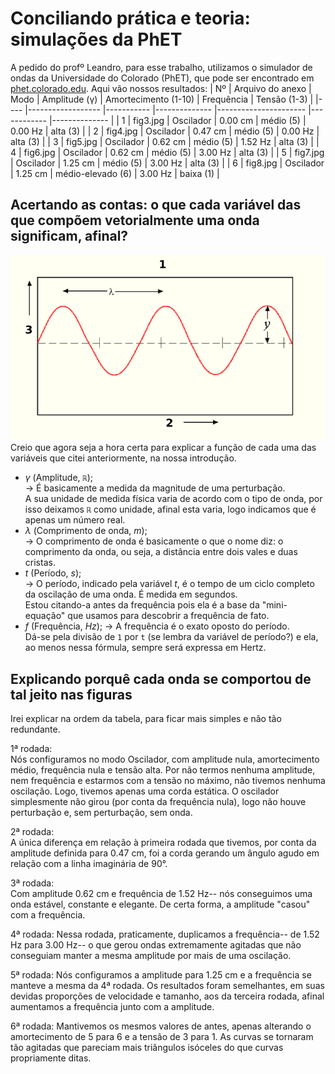 
# Conciliando prática e teoria: simulações da PhET

A pedido do profº Leandro, para esse trabalho, utilizamos o simulador de ondas da Universidade do Colorado (PhET), que pode ser encontrado em [phet.colorado.edu](https://phet.colorado.edu/pt_BR/simulation/wave-on-a-string).
Aqui vão nossos resultados:
| Nº 	| Arquivo do anexo 	| Modo      	| Amplitude (γ) 	| Amortecimento (1-10) 	| Frequência 	| Tensão (1-3) 	|
|----	|------------------	|-----------	|--------------	|----------------------	|------------	|--------------	|
| 1  	| fig3.jpg         	| Oscilador 	| 0.00 cm      	| médio (5)            	| 0.00 Hz    	| alta (3)     	|
| 2  	| fig4.jpg         	| Oscilador 	| 0.47 cm      	| médio (5)            	| 0.00 Hz    	| alta (3)     	|
| 3  	| fig5.jpg         	| Oscilador 	| 0.62 cm      	| médio (5)            	| 1.52 Hz    	| alta (3)     	|
| 4  	| fig6.jpg         	| Oscilador 	| 0.62 cm      	| médio (5)            	| 3.00 Hz    	| alta (3)     	|
| 5  	| fig7.jpg         	| Oscilador 	| 1.25 cm      	| médio (5)            	| 3.00 Hz    	| alta (3)     	|
| 6  	| fig8.jpg         	| Oscilador 	| 1.25 cm      	| médio-elevado (6)    	| 3.00 Hz    	| baixa (1)    	|

## Acertando as contas: o que cada variável das que compõem vetorialmente uma onda significam, afinal?
![Figura X: Internationalization of Wave diagram](_imagens/fig10.png)  
Creio que agora seja a hora certa para explicar a função de cada uma das variáveis que citei anteriormente, na nossa introdução.
- $\gamma$ (Amplitude, `ℝ`);  
	-> É basicamente a medida da magnitude de uma perturbação.  
		A sua unidade de medida física varia de acordo com o tipo de onda, por isso deixamos `ℝ` como unidade, afinal esta varia, logo indicamos que é apenas um número real.  
- $\lambda$ (Comprimento de onda, $m$);  
	-> O comprimento de onda é basicamente o que o nome diz: o comprimento da onda, ou seja, a distância entre dois vales e duas cristas.  
- $t$ (Período, $s$);  
	-> O período, indicado pela variável $t$, é o tempo de um ciclo completo da oscilação de uma onda. É medida em segundos.  
		Estou citando-a antes da frequência pois ela é a base da "mini-equação" que usamos para descobrir a frequência de fato.  
- $f$ (Frequência, $Hz$); 
	-> A frequência é o exato oposto do período.  
		Dá-se pela divisão de `1` por `t` (se lembra da variável de período?) e ela, ao menos nessa fórmula, sempre será expressa em Hertz.

## Explicando porquê cada onda se comportou de tal jeito nas figuras
Irei explicar na ordem da tabela, para ficar mais simples e não tão redundante.    

1ª rodada:    
Nós configuramos no modo Oscilador, com amplitude nula, amortecimento médio, frequência nula e tensão alta.
Por não termos nenhuma amplitude, nem frequência e estarmos com a tensão no máximo, não tivemos nenhuma oscilação. Logo, tivemos apenas uma corda estática.
O oscilador simplesmente não girou (por conta da frequência nula), logo não houve perturbação e, sem perturbação, sem onda.  

2ª rodada:  
A única diferença em relação à primeira rodada que tivemos, por conta da amplitude definida para 0.47 cm, foi a corda gerando um ângulo agudo em relação com a linha imaginária de 90°.  

3ª rodada:  
Com amplitude 0.62 cm e frequência de 1.52 Hz-- nós conseguimos uma onda estável, constante e elegante. De certa forma, a amplitude "casou" com a frequência.  

4ª rodada:
Nessa rodada, praticamente, duplicamos a frequência-- de 1.52 Hz para 3.00 Hz-- o que gerou ondas extremamente agitadas que não conseguiam manter a mesma amplitude por mais de uma oscilação.

5ª rodada:
Nós configuramos a amplitude para 1.25 cm e a frequência se manteve a mesma da 4ª rodada. Os resultados foram semelhantes, em suas devidas proporções de velocidade e tamanho, aos da terceira rodada, afinal aumentamos a frequência junto com a amplitude.  

6ª rodada:
Mantivemos os mesmos valores de antes, apenas alterando o amortecimento de 5 para 6 e a tensão de 3 para 1. As curvas se tornaram tão agitadas que pareciam mais triângulos isóceles do que curvas propriamente ditas.  